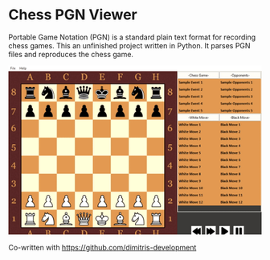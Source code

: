 # Chess PGN Viewer
Portable Game Notation (PGN) is a standard plain text format for recording chess games. This an unfinished project written in Python. It parses PGN files and reproduces the chess game.

![image](https://github.com/pargyropoulos/Chess_PGN_Viewer/blob/c382507c637450ad678949e9abab89697508f69d/SampleVideo.gif)

Co-written with https://github.com/dimitris-development
